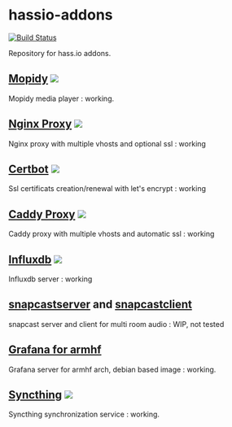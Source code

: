 # hassio-addons
[![Build Status](https://travis-ci.org/bestlibre/hassio-addons.svg?branch=master)](https://travis-ci.org/bestlibre/hassio-addons)

Repository for hass.io addons.

## [Mopidy](https://github.com/bestlibre/hassio-addons/tree/master/mopidy) [![](https://images.microbadger.com/badges/version/bestlibre/armhf-mopidy.svg)](https://microbadger.com/images/bestlibre/armhf-mopidy "Get your own version badge on microbadger.com")

Mopidy media player : working.

## [Nginx Proxy](https://github.com/bestlibre/hassio-addons/tree/master/nginx_proxy) [![](https://images.microbadger.com/badges/version/bestlibre/armhf-nginx-proxy.svg)](https://microbadger.com/images/bestlibre/armhf-nginx-proxy "Get your own version badge on microbadger.com")
Nginx proxy with multiple vhosts and optional ssl : working

## [Certbot](https://github.com/bestlibre/hassio-addons/tree/master/certbot) [![](https://images.microbadger.com/badges/version/bestlibre/armhf-mopidy.svg)](https://microbadger.com/images/bestlibre/armhf-mopidy "Get your own version badge on microbadger.com")

Ssl certificats creation/renewal with let's encrypt : working

## [Caddy Proxy](https://github.com/bestlibre/hassio-addons/tree/master/caddy_proxy) [![](https://images.microbadger.com/badges/version/bestlibre/armhf-caddy-proxy.svg)](https://microbadger.com/images/bestlibre/armhf-caddy-proxy "Get your own version badge on microbadger.com")
Caddy proxy with multiple vhosts and automatic ssl : working

## [Influxdb](https://github.com/bestlibre/hassio-addons/tree/master/influxdb) [![](https://images.microbadger.com/badges/version/bestlibre/armhf-influxdb.svg)](https://microbadger.com/images/bestlibre/armhf-influxdb "Get your own version badge on microbadger.com")
Influxdb server : working

## [snapcastserver](https://github.com/bestlibre/hassio-addons/tree/master/snapcastserver) and [snapcastclient](https://github.com/bestlibre/hassio-addons/tree/master/snapcastclient)
snapcast server and client for multi room audio : WIP, not tested

## [Grafana for armhf](https://github.com/bestlibre/hassio-addons/tree/master/armhf-grafana-debian)
Grafana server for armhf arch, debian based image : working.

## [Syncthing](https://github.com/bestlibre/hassio-addons/tree/master/syncthing) [![](https://images.microbadger.com/badges/version/bestlibre/armhf-syncthing.svg)](https://microbadger.com/images/bestlibre/armhf-syncthing "Get your own version badge on microbadger.com")
Syncthing synchronization service : working.

